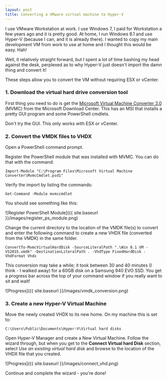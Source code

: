 ```yaml
---
layout: post
title: Converting a VMware virtual machine to Hyper-V
---
```


I use VMware Workstation at work. I use Windows 7, I paid for Workstation a few years ago and it is pretty good. At home, I run Windows 8.1 and use Hyper-V (because I can, and it is already there). I wanted to copy my main development VM from work to use at home and I thought this would be easy. Hah!

Well, it relatively straight forward, but I spent a lot of time bashing my head against the desk, perplexed as to why Hyper-V just doesn't import the damn thing and convert it!

These steps allow you to convert the VM without requiring ESX or vCenter.

### 1. Download the virtual hard drive conversion tool ###

First thing you need to do is get the [Microsoft Virtual Machine Converter 3.0](https://www.microsoft.com/en-au/download/details.aspx?id=42497) (MVMC) from the Microsoft Download Center. This has an MSI that installs a pretty GUI program and some PowerShell cmdlets. 

Don't try the GUI. This only works with ESX or vCenter.

### 2. Convert the VMDK files to VHDX ###

Open a PowerShell command prompt.

Register the PowerShell module that was installed with MVMC. You can do that with the command:

`Import-Module "C:\Program Files\Microsoft Virtual Machine Converter\MvmcCmdlet.psd1"`

Verify the import by listing the commands:

`Get-Command -Module mvmccmdlet`

You should see something like this:

![Register PowerShell Module]({{ site.baseurl }}/images/register_ps_module.png)

Change the current directory to the location of the VMDK file(s) to convert and enter the following command to create a new VHDX file (converted from the VMDK) in the same folder.

`ConvertTo-MvmcVirtualHardDisk -SourceLiteralPath ".\Win 8.1 VM - VS2015.vmdk" -DestinationLiteralPath . -VhdType FixedHardDisk -VhdFormat Vhdx`

This conversion may take a while; it took between 30 and 40 minutes (I think - I walked away) for a 60GB disk on a Samsung 940 EVO SSD. You get a progress bar across the top of your command window if you really want to sit and wait!

![Progress]({{ site.baseurl }}/images/vmdk_conversion.png)

### 3. Create a new Hyper-V Virtual Machine ###

Move the newly created VHDX to its new home. On my machine this is set to:

`C:\Users\Public\Documents\Hyper-V\Virtual hard disks`

Open Hyper-V Manager and create a New Virtual Machine. Follow the wizard through, but when you get to the **Connect Virtual hard Disk** section, select *Use an existing virtual hard disk* and browse to the location of the VHDX file that you created.

![Progress]({{ site.baseurl }}/images/connect_vhd.png)

Continue and complete the wizard - you're done!


 
